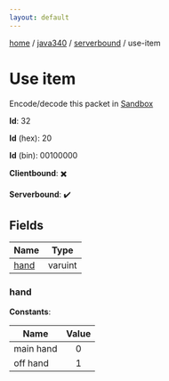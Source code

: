 ```yaml
---
layout: default
---
```


[home](/)  /  [java340](/protocol/java340)  /  [serverbound](/protocol/java340/serverbound)  /  use-item

# Use item

Encode/decode this packet in [Sandbox](../../../sandbox/java340#serverbound.use_item)

**Id**: 32

**Id** (hex): 20

**Id** (bin): 00100000

**Clientbound**: ✖️

**Serverbound**: ✔️

## Fields

Name | Type
---|---
[hand](#hand) | varuint

### hand

**Constants**:

Name | Value
---|:---:
main hand | 0
off hand | 1
